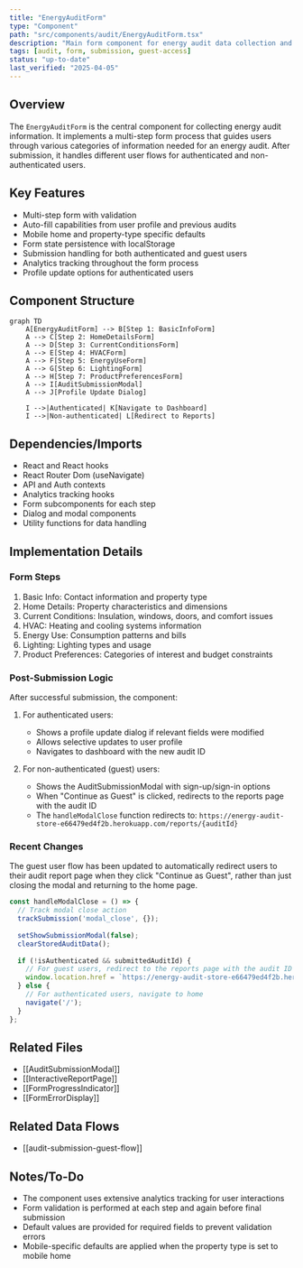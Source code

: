 ```yaml
---
title: "EnergyAuditForm"
type: "Component"
path: "src/components/audit/EnergyAuditForm.tsx"
description: "Main form component for energy audit data collection and submission"
tags: [audit, form, submission, guest-access]
status: "up-to-date"
last_verified: "2025-04-05"
---
```


## Overview

The `EnergyAuditForm` is the central component for collecting energy audit information. It implements a multi-step form process that guides users through various categories of information needed for an energy audit. After submission, it handles different user flows for authenticated and non-authenticated users.

## Key Features

- Multi-step form with validation
- Auto-fill capabilities from user profile and previous audits
- Mobile home and property-type specific defaults
- Form state persistence with localStorage
- Submission handling for both authenticated and guest users
- Analytics tracking throughout the form process
- Profile update options for authenticated users

## Component Structure

```mermaid
graph TD
    A[EnergyAuditForm] --> B[Step 1: BasicInfoForm]
    A --> C[Step 2: HomeDetailsForm]
    A --> D[Step 3: CurrentConditionsForm]
    A --> E[Step 4: HVACForm]
    A --> F[Step 5: EnergyUseForm]
    A --> G[Step 6: LightingForm]
    A --> H[Step 7: ProductPreferencesForm]
    A --> I[AuditSubmissionModal]
    A --> J[Profile Update Dialog]
    
    I -->|Authenticated| K[Navigate to Dashboard]
    I -->|Non-authenticated| L[Redirect to Reports]
```

## Dependencies/Imports

- React and React hooks
- React Router Dom (useNavigate)
- API and Auth contexts
- Analytics tracking hooks
- Form subcomponents for each step
- Dialog and modal components
- Utility functions for data handling

## Implementation Details

### Form Steps

1. Basic Info: Contact information and property type
2. Home Details: Property characteristics and dimensions
3. Current Conditions: Insulation, windows, doors, and comfort issues
4. HVAC: Heating and cooling systems information
5. Energy Use: Consumption patterns and bills
6. Lighting: Lighting types and usage
7. Product Preferences: Categories of interest and budget constraints

### Post-Submission Logic

After successful submission, the component:

1. For authenticated users:
   - Shows a profile update dialog if relevant fields were modified
   - Allows selective updates to user profile
   - Navigates to dashboard with the new audit ID

2. For non-authenticated (guest) users:
   - Shows the AuditSubmissionModal with sign-up/sign-in options
   - When "Continue as Guest" is clicked, redirects to the reports page with the audit ID
   - The `handleModalClose` function redirects to: `https://energy-audit-store-e66479ed4f2b.herokuapp.com/reports/{auditId}`

### Recent Changes

The guest user flow has been updated to automatically redirect users to their audit report page when they click "Continue as Guest", rather than just closing the modal and returning to the home page.

```typescript
const handleModalClose = () => {
  // Track modal close action
  trackSubmission('modal_close', {});
  
  setShowSubmissionModal(false);
  clearStoredAuditData();
  
  if (!isAuthenticated && submittedAuditId) {
    // For guest users, redirect to the reports page with the audit ID
    window.location.href = `https://energy-audit-store-e66479ed4f2b.herokuapp.com/reports/${submittedAuditId}`;
  } else {
    // For authenticated users, navigate to home
    navigate('/');
  }
};
```

## Related Files

- [[AuditSubmissionModal]]
- [[InteractiveReportPage]]
- [[FormProgressIndicator]]
- [[FormErrorDisplay]]

## Related Data Flows

- [[audit-submission-guest-flow]]

## Notes/To-Do

- The component uses extensive analytics tracking for user interactions
- Form validation is performed at each step and again before final submission
- Default values are provided for required fields to prevent validation errors
- Mobile-specific defaults are applied when the property type is set to mobile home
